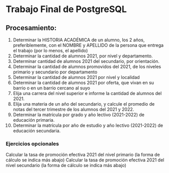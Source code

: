 # Trabajo Final de PostgreSQL

## Procesamiento:
1) Determinar la HISTORIA ACADÉMICA de un alumno, los 2 años, preferiblemente, con el NOMBRE y APELLIDO de la persona que entrega el trabajo (por lo menos, el apellido)
2) Determinar la cantidad de alumnos 2021, por nivel y departamento.
3) Determinar cantidad de alumnos 2021 del secundario, por orientación.
4) Determinar la cantidad de alumnos promovidos del 2021, de los niveles primario y secundario por departamento
5) Determinar la cantidad de alumnos 2021 por nivel y localidad
6) Determinar la cantidad de alumnos 2021 por oferta, que vivan en su barrio o en un barrio cercano al suyo
7) Elija una carrera del nivel superior e informe la cantidad de alumnos del 2021.
8) Elija una materia de un año del secundario, y calcule el promedio de notas del tercer trimestre de los alumnos del 2021 y 2022.
9) Determinar la matrícula por grado y año lectivo (2021-2022) de educación primaria.
10) Determinar la matrícula por año de estudio y año lectivo (2021-2022) de educación secundaria.

### Ejercicios opcionales
Calcular la tasa de promoción efectiva 2021 del nivel primario (la forma de cálculo se indica más
abajo)
Calcular la tasa de promoción efectiva 2021 del nivel secundario (la forma de cálculo se indica más
abajo)